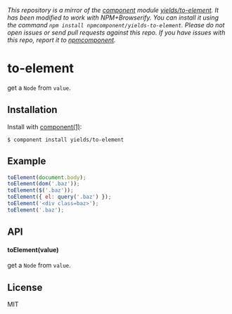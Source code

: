 *This repository is a mirror of the [component](http://component.io) module [yields/to-element](http://github.com/yields/to-element). It has been modified to work with NPM+Browserify. You can install it using the command `npm install npmcomponent/yields-to-element`. Please do not open issues or send pull requests against this repo. If you have issues with this repo, report it to [npmcomponent](https://github.com/airportyh/npmcomponent).*

# to-element

  get a `Node` from `value`.

## Installation

  Install with [component(1)](http://component.io):

    $ component install yields/to-element

## Example

```js
toElement(document.body);
toElement(dom('.baz'));
toElement($('.baz'));
toElement({ el: query('.baz') });
toElement('<div class=baz>');
toElement('.baz');
```

## API

#### toElement(value)

  get a `Node` from `value`.

## License

  MIT
